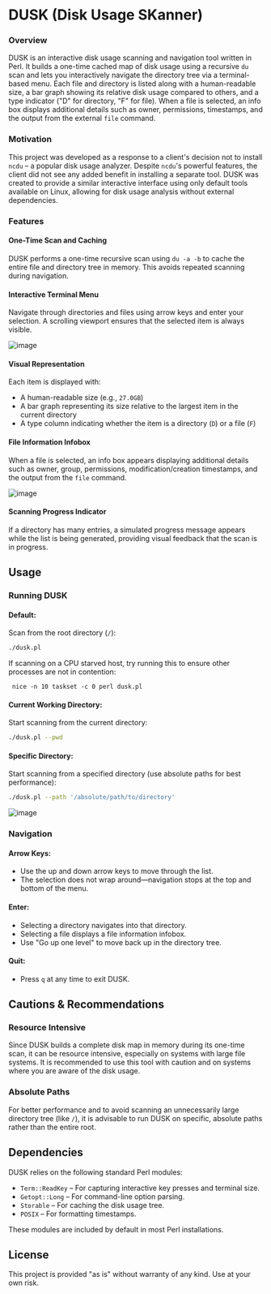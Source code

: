 # DUSK (Disk Usage SKanner)

### Overview

DUSK is an interactive disk usage scanning and navigation tool written in Perl. It builds a one-time cached map of disk usage using a recursive `du` scan and lets you interactively navigate the directory tree via a terminal-based menu. Each file and directory is listed along with a human-readable size, a bar graph showing its relative disk usage compared to others, and a type indicator ("D" for directory, "F" for file). When a file is selected, an info box displays additional details such as owner, permissions, timestamps, and the output from the external `file` command.

### Motivation

This project was developed as a response to a client's decision not to install `ncdu` – a popular disk usage analyzer. Despite `ncdu`'s powerful features, the client did not see any added benefit in installing a separate tool. DUSK was created to provide a similar interactive interface using only default tools available on Linux, allowing for disk usage analysis without external dependencies.

### Features

#### One-Time Scan and Caching

DUSK performs a one-time recursive scan using `du -a -b` to cache the entire file and directory tree in memory. This avoids repeated scanning during navigation.

#### Interactive Terminal Menu

Navigate through directories and files using arrow keys and enter your selection. A scrolling viewport ensures that the selected item is always visible.

![image](https://github.com/user-attachments/assets/46b99403-d2ee-4363-92fa-561589652d25)


#### Visual Representation

Each item is displayed with:

- A human-readable size (e.g., `27.0GB`)
- A bar graph representing its size relative to the largest item in the current directory
- A type column indicating whether the item is a directory (`D`) or a file (`F`)

#### File Information Infobox

When a file is selected, an info box appears displaying additional details such as owner, group, permissions, modification/creation timestamps, and the output from the `file` command.

![image](https://github.com/user-attachments/assets/71b15c38-4dd4-4614-b0a3-86abf353e3ce)

#### Scanning Progress Indicator

If a directory has many entries, a simulated progress message appears while the list is being generated, providing visual feedback that the scan is in progress.

## Usage

### Running DUSK

#### Default:
Scan from the root directory (`/`):

```sh
./dusk.pl
```

If scanning on a CPU starved host, try running this to ensure other processes are not in contention:

```
 nice -n 10 taskset -c 0 perl dusk.pl
```

#### Current Working Directory:
Start scanning from the current directory:

```sh
./dusk.pl --pwd
```

#### Specific Directory:
Start scanning from a specified directory (use absolute paths for best performance):

```sh
./dusk.pl --path '/absolute/path/to/directory'
```

![image](https://github.com/user-attachments/assets/117b0a4e-c597-499b-b132-3d71c9cefa5e)


### Navigation

#### Arrow Keys:
- Use the up and down arrow keys to move through the list.
- The selection does not wrap around—navigation stops at the top and bottom of the menu.

#### Enter:
- Selecting a directory navigates into that directory.
- Selecting a file displays a file information infobox.
- Use "Go up one level" to move back up in the directory tree.

#### Quit:
- Press `q` at any time to exit DUSK.

## Cautions & Recommendations

### Resource Intensive

Since DUSK builds a complete disk map in memory during its one-time scan, it can be resource intensive, especially on systems with large file systems. It is recommended to use this tool with caution and on systems where you are aware of the disk usage.

### Absolute Paths

For better performance and to avoid scanning an unnecessarily large directory tree (like `/`), it is advisable to run DUSK on specific, absolute paths rather than the entire root.

## Dependencies

DUSK relies on the following standard Perl modules:

- `Term::ReadKey` – For capturing interactive key presses and terminal size.
- `Getopt::Long` – For command-line option parsing.
- `Storable` – For caching the disk usage tree.
- `POSIX` – For formatting timestamps.

These modules are included by default in most Perl installations.

## License

This project is provided "as is" without warranty of any kind. Use at your own risk.
